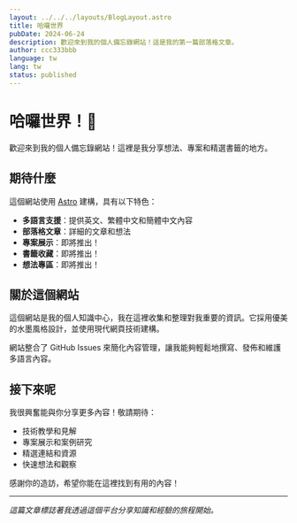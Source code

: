 ```yaml
---
layout: ../../../layouts/BlogLayout.astro
title: 哈囉世界
pubDate: 2024-06-24
description: 歡迎來到我的個人備忘錄網站！這是我的第一篇部落格文章。
author: ccc333bbb
language: tw
lang: tw
status: published
---
```


# 哈囉世界！👋

歡迎來到我的個人備忘錄網站！這裡是我分享想法、專案和精選書籤的地方。

## 期待什麼

這個網站使用 [Astro](https://astro.build/) 建構，具有以下特色：

- **多語言支援**：提供英文、繁體中文和簡體中文內容
- **部落格文章**：詳細的文章和想法
- **專案展示**：即將推出！
- **書籤收藏**：即將推出！
- **想法專區**：即將推出！

## 關於這個網站

這個網站是我的個人知識中心，我在這裡收集和整理對我重要的資訊。它採用優美的水墨風格設計，並使用現代網頁技術建構。

網站整合了 GitHub Issues 來簡化內容管理，讓我能夠輕鬆地撰寫、發佈和維護多語言內容。

## 接下來呢

我很興奮能與你分享更多內容！敬請期待：

- 技術教學和見解
- 專案展示和案例研究
- 精選連結和資源
- 快速想法和觀察

感謝你的造訪，希望你能在這裡找到有用的內容！

---

*這篇文章標誌著我透過這個平台分享知識和經驗的旅程開始。*

